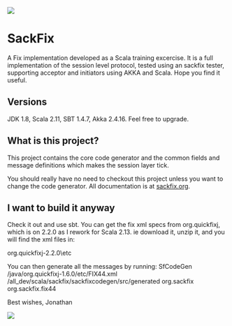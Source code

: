 <a href="http://www.sackfix.org/"><img src ="http://www.sackfix.org/assets/sf_logo.png" /></a>

# SackFix

A Fix implementation developed as a Scala training excercise.  It is a full implementation of the session level
protocol, tested using an sackfix tester, supporting acceptor and initiators using AKKA and Scala.
Hope you find it useful.

## Versions

JDK 1.8, Scala 2.11, SBT 1.4.7, Akka 2.4.16.   Feel free to upgrade.

## What is this project?

This project contains the core code generator and the common fields and message definitions which makes the session layer tick.

You should really have no need to checkout this project unless you want to change the code generator.   All documentation is at [sackfix.org](http://www.sackfix.org/).

## I want to build it anyway

Check it out and use sbt.   You can get the fix xml specs from org.quickfixj, which is on 2.2.0 as I rework for Scala 2.13.
ie download it, unzip it, and you will find the xml files in:

org.quickfixj-2.2.0\etc

You can then generate all the messages by running:
SfCodeGen /java/org.quickfixj-1.6.0/etc/FIX44.xml /all_dev/scala/sackfix/sackfixcodegen/src/generated org.sackfix org.sackfix.fix44

Best wishes,
Jonathan

<a href="http://www.sackfix.org/"><img src ="http://www.sackfix.org/assets/sackfix.png" /></a>
